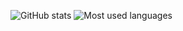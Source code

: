 ![GitHub stats](https://github-readme-stats.vercel.app/api?username=gr-imm&show_icons=true&theme=tokyonight)
![Most used languages](https://github-readme-stats.vercel.app/api/top-langs/?username=gr-imm&layout=compact)
